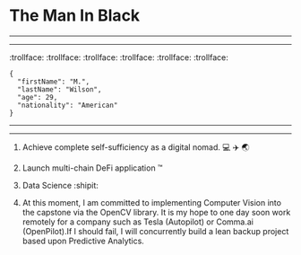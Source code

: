# The Man In Black
---
---
:trollface: :trollface: :trollface: :trollface: :trollface: :trollface: 

```
{
  "firstName": "M.",
  "lastName": "Wilson",
  "age": 29,
  "nationality": "American"
}
```
---
---
1. Achieve complete self-sufficiency as a digital nomad. :computer: :airplane: :earth_asia:

2. Launch multi-chain DeFi application :tm:

3. Data Science  :shipit:

4. At this moment, I am committed to implementing Computer Vision into the capstone via the OpenCV library. It is my hope to one day soon work remotely for a company such as Tesla (Autopilot) or Comma.ai (OpenPilot).If I should fail, I will concurrently build a lean backup project based upon Predictive Analytics.